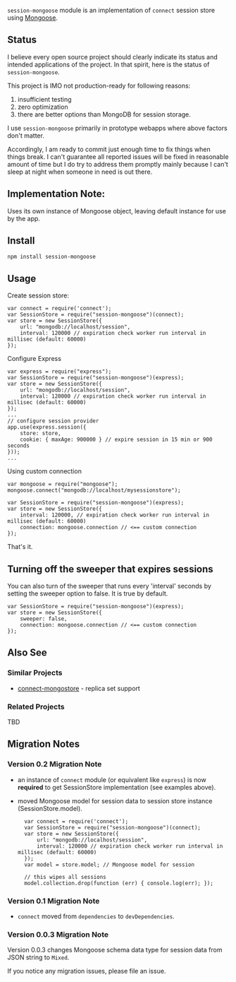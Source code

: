 `session-mongoose` module is an implementation of `connect` session store using [Mongoose](http://mongoosejs.com).

## Status ##

I believe every open source project should clearly indicate its status and intended applications
of the project. In that spirit, here is the status of `session-mongoose`.

This project is IMO not production-ready for following reasons:

1. insufficient testing
2. zero optimization
3. there are better options than MongoDB for session storage.

I use `session-mongoose` primarily in prototype webapps where above factors don't matter.

Accordingly, I am ready to commit just enough time to fix things when things break.
I can't guarantee all reported issues will be fixed in reasonable amount of time but
I do try to address them promptly mainly because I can't sleep at night when someone
in need is out there.

## Implementation Note:

Uses its own instance of Mongoose object, leaving default instance for use by the app.

## Install

    npm install session-mongoose

## Usage

Create session store:

    var connect = require('connect');
    var SessionStore = require("session-mongoose")(connect);
    var store = new SessionStore({
        url: "mongodb://localhost/session",
        interval: 120000 // expiration check worker run interval in millisec (default: 60000)
    });

Configure Express

    var express = require("express");
    var SessionStore = require("session-mongoose")(express);
    var store = new SessionStore({
        url: "mongodb://localhost/session",
        interval: 120000 // expiration check worker run interval in millisec (default: 60000)
    });
    ...
    // configure session provider
    app.use(express.session({
        store: store,
        cookie: { maxAge: 900000 } // expire session in 15 min or 900 seconds
    }));
    ...

Using custom connection

    var mongoose = require("mongoose");
    mongoose.connect("mongodb://localhost/mysessionstore");
    
    var SessionStore = require("session-mongoose")(express);
    var store = new SessionStore({
        interval: 120000, // expiration check worker run interval in millisec (default: 60000)
        connection: mongoose.connection // <== custom connection
    });

That's it.

## Turning off the sweeper that expires sessions

You can also turn of the sweeper that runs every 'interval' seconds by
setting the sweeper option to false. It is true by default.

    var SessionStore = require("session-mongoose")(express);
    var store = new SessionStore({
        sweeper: false,
        connection: mongoose.connection // <== custom connection
    });

## Also See

### Similar Projects

* [connect-mongostore](https://github.com/diversario/connect-mongostore/) - replica set support

### Related Projects

TBD

## Migration Notes

### Version 0.2 Migration Note

* an instance of `connect` module (or equivalent like `express`) is now **required** to get
  SessionStore implementation (see examples above).

* moved Mongoose model for session data to session store instance (SessionStore.model).

        var connect = require('connect');
        var SessionStore = require("session-mongoose")(connect);
        var store = new SessionStore({
            url: "mongodb://localhost/session",
            interval: 120000 // expiration check worker run interval in millisec (default: 60000)
        });
        var model = store.model; // Mongoose model for session

        // this wipes all sessions
        model.collection.drop(function (err) { console.log(err); });

### Version 0.1 Migration Note

* `connect` moved from `dependencies` to `devDependencies`.

### Version 0.0.3 Migration Note

Version 0.0.3 changes Mongoose schema data type for session data from JSON string to `Mixed`.

If you notice any migration issues, please file an issue.
